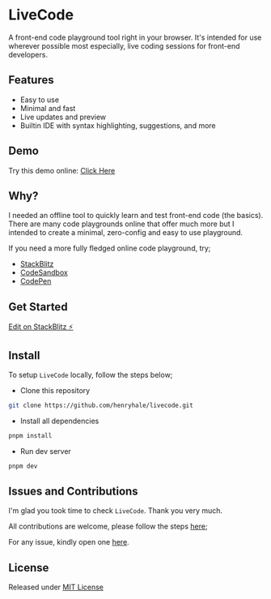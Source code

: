 # LiveCode

A front-end code playground tool right in your browser. It's intended for use wherever possible most especially, live coding sessions for front-end developers.

## Features

- Easy to use
- Minimal and fast
- Live updates and preview
- Builtin IDE with syntax highlighting, suggestions, and more

## Demo

Try this demo online: [Click Here](https://henryhale.github.io/livecode)

## Why?

I needed an offline tool to quickly learn and test front-end code (the basics). There are many code playgrounds online that offer much more but I intended to create a minimal, zero-config and easy to use playground.

If you need a more fully fledged online code playground, try;

- [StackBlitz](https://stackblitz.com)
- [CodeSandbox](https://codesandbox.io)
- [CodePen](https://codepen.io)

## Get Started

[Edit on StackBlitz ⚡️](https://stackblitz.com/github/henryhale/livecode)

## Install

To setup `LiveCode` locally, follow the steps below;

- Clone this repository

```sh
git clone https://github.com/henryhale/livecode.git
```

- Install all dependencies

```sh
pnpm install
```

- Run dev server

```sh
pnpm dev
```

## Issues and Contributions

I'm glad you took time to check `LiveCode`. Thank you very much.

All contributions are welcome, please follow the steps [here](https://github.com/henryhale/livecode/CONTRIBUTING.md);

For any issue, kindly open one [here](https://github.com/henryhale/livecode/issues).

## License

Released under [MIT License](./LICENSE.md)
